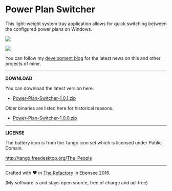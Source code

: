 # Power Plan Switcher

This light-weight system tray application allows for quick switching between the configured power plans on Windows.

![](http://therefactory.bplaced.net/data/powerplanswitcher2.gif)

![](http://therefactory.bplaced.net/data/powerplanswitcher.gif)

You can follow my <a href="http://goo.gl/KvKHze">development blog</a> for the latest news on this and other projects of mine.

***

**DOWNLOAD**

You can download the latest version here.

* [Power-Plan-Switcher-1.0.1.zip](https://github.com/frittatenbank/powerplanswitcher/blob/master/PowerPlanSwitcher/Publish/Power-Plan-Switcher-1.0.1.zip?raw=true)

Older binaries are listed here for historical reasons.

* [Power-Plan-Switcher-1.0.0.zip](https://github.com/frittatenbank/powerplanswitcher/blob/master/PowerPlanSwitcher/Publish/Power-Plan-Switcher-1.0.0.zip?raw=true)

***

**LICENSE**

The battery icon is from the Tango icon set which is licensed under Public Domain.

http://tango.freedesktop.org/The_People

***

Crafted with &hearts; in <a href="http://goo.gl/KvKHze">The Refactory</a> in Ebensee 2016.

(My software is and stays open source, free of charge and ad-free)
